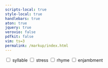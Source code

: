 ```yaml
---
scripts-local: true
style-local: true
handlebars: true
aton: true
jquery: true
verovio: false
pdfkit: false
vim: ts=3
permalink: /markup/index.html
---
```



<div id="contents-markup-header"></div>

<div class="options">
<input id="check-syllable" onchange="toggleSyllable(event)" type=checkbox>&nbsp;<span title="alt/option-s">syllable</span>
<input id="check-stress" onchange="toggleStress(event)" type=checkbox>&nbsp;<span title="alt/option-t">stress</span>
<input id="check-rhyme" onchange="toggleRhyme(event)" type=checkbox>&nbsp;<span title="alt/option-r">rhyme</span>
<input id="check-enjambment" onchange="toggleEnjambment(event)" type=checkbox>&nbsp;<span title="alt/option-j">enjambment</span>
</div>
<!--
<input onchange="toggleSyllableCount(event)", type=checkbox>&nbsp;count
<input onchange="toggleElision(event)", type=checkbox>&nbsp;elision
<input onchange="toggleGrid(event)", type=checkbox>&nbsp;grid
-->

<div id="status"></div>

<div id="contents-markup"></div>

<center><textarea oninput="updateDisplay(event)" onkeydown="handleTabKeyPressInTextArea(event)" id="editor" style="visibility:hidden;"></textarea></center>

<div style='margin-bottom:200px;'></div>

<script>

function updateDisplay(event) {
		displayTextareaContents();
}

function handleTabKeyPressInTextArea(e) {

	console.warn("KEY", e.key);

	if (e.key === "Tab") {
		e.preventDefault(); // Prevent the default tab behavior
            
		var textarea = e.target;
		var start = textarea.selectionStart;
		var end = textarea.selectionEnd;
            
		// Insert a tab character at the current cursor position
		var tabCharacter = "\t";
		textarea.value = textarea.value.substring(0, start) + tabCharacter + textarea.value.substring(end);
            
		// Move the cursor to the end of the inserted tab
		textarea.selectionStart = textarea.selectionEnd = start + tabCharacter.length;
	} else if (e.key == "ArrowRight") {
		e.stopPropagation();
	} else if (e.key == "ArrowLeft") {
		e.stopPropagation();
	} else if (e.key == "ArrowUp") {
		e.stopPropagation();
	} else if (e.key == "ArrowDown") {
		e.stopPropagation();
	}
}

</script>



